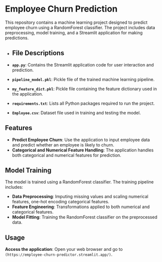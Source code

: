 # Employee Churn Prediction

This repository contains a machine learning project designed to predict employee churn using a RandomForest classifier. The project includes data preprocessing, model training, and a Streamlit application for making predictions.

- ## File Descriptions

- **`app.py`**: Contains the Streamlit application code for user interaction and prediction.
- **`pipeline_model.pkl`**: Pickle file of the trained machine learning pipeline.
- **`my_feature_dict.pkl`**: Pickle file containing the feature dictionary used in the application.
- **`requirements.txt`**: Lists all Python packages required to run the project.
- **`Employee.csv`**: Dataset file used in training and testing the model.

## Features

- **Predict Employee Churn**: Use the application to input employee data and predict whether an employee is likely to churn.
- **Categorical and Numerical Feature Handling**: The application handles both categorical and numerical features for prediction.

## Model Training

The model is trained using a RandomForest classifier. The training pipeline includes:
- **Data Preprocessing**: Imputing missing values and scaling numerical features, one-hot encoding categorical features.
- **Feature Engineering**: Transformations applied to both numerical and categorical features.
- **Model Fitting**: Training the RandomForest classifier on the preprocessed data.

## Usage
**Access the application**:
   Open your web browser and go to `(https://employee-churn-predictor.streamlit.app/)`.

